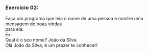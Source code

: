 ### Exercicio 02:

Faça um programa que leia o nome de uma pessoa e mostre uma mensagem de boas vindas</br>
para ela:</br>
Ex:</br>
Qual é o seu nome? João da Silva</br>
Olá João da Silva, é um prazer te conhecer!</br>